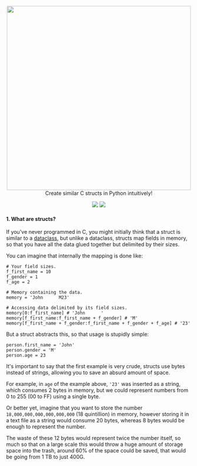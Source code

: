 <br><br>
<p align="center">
  <img src="https://svgshare.com/i/1CDo.svg" width="500">
  <br>
  Create similar C structs in Python intuitively!
</p>

<p align="center">
  <a href="https://pypi.org/project/structer"><img src="https://img.shields.io/badge/v0.1.0-282C34?style=flat-square&label=Version&labelColor=1D1D1D"></a>
  <a href="https://github.com/d3cryptofc/structer/LICENSE"><img src="https://img.shields.io/badge/MIT-282C34?style=flat-square&label=License&labelColor=1D1D1D"></a>
</p>

#### 1. What are structs?

If you've never programmed in C, you might initially think that a struct is similar to a [dataclass](https://docs.python.org/3/library/dataclasses.html), but unlike a dataclass, structs map fields in memory, so that you have all the data glued together but delimited by their sizes.

You can imagine that internally the mapping is done like:

```python3
# Your field sizes.
f_first_name = 10
f_gender = 1
f_age = 2

# Memory containing the data.
memory = 'John      M23'

# Accessing data delimited by its field sizes.
memory[0:f_first_name] # 'John      '
memory[f_first_name:f_first_name + f_gender] # 'M'
memory[f_first_name + f_gender:f_first_name + f_gender + f_age] # '23'
```

But a struct abstracts this, so that usage is stupidly simple:

```python3
person.first_name = 'John'
person.gender = 'M'
person.age = 23
```

It's important to say that the first example is very crude, structs use bytes instead of strings, allowing you to save an absurd amount of space.

For example, in `age` of the example above, `'23'` was inserted as a string, which consumes 2 bytes in memory, but we could represent numbers from 0 to 255 (00 to FF) using a single byte.

Or better yet, imagine that you want to store the number `18,000,000,000,000,000,000` (18 quintillion) in memory, however storing it in a text file as a string would consume 20 bytes, whereas 8 bytes would be enough to represent the number.

The waste of these 12 bytes would represent twice the number itself, so much so that on a large scale this would throw a huge amount of storage space into the trash, around 60% of the space could be saved, that would be going from 1 TB to just 400G.
